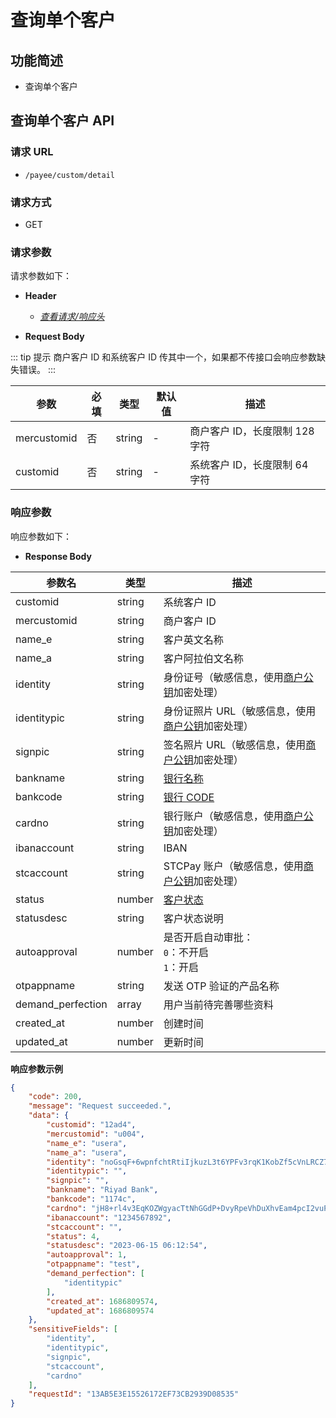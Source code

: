 # 查询单个客户

## 功能简述

- 查询单个客户

## 查询单个客户 API

### 请求 URL

- `/payee/custom/detail`

### 请求方式

- GET

### 请求参数

请求参数如下：

- **Header**

  - [_查看请求/响应头_](/zh/payoutApi/apiRule/header)

- **Request Body**

::: tip 提示
商户客户 ID 和系统客户 ID 传其中一个，如果都不传接口会响应参数缺失错误。
:::

| **参数**    | **必填** | **类型** | **默认值** | **描述**                       |
| ----------- | -------- | -------- | ---------- | ------------------------------ |
| mercustomid | 否       | string   | -          | 商户客户 ID，长度限制 128 字符 |
| customid    | 否       | string   | -          | 系统客户 ID，长度限制 64 字符  |

### 响应参数

响应参数如下：

- **Response Body**

| **参数名**        | **类型** | **描述**                                                                                             |
| ----------------- | -------- | ---------------------------------------------------------------------------------------------------- |
| customid          | string   | 系统客户 ID                                                                                          |
| mercustomid       | string   | 商户客户 ID                                                                                          |
| name_e            | string   | 客户英文名称                                                                                         |
| name_a            | string   | 客户阿拉伯文名称                                                                                     |
| identity          | string   | 身份证号（敏感信息，使用[商户公钥](/zh/payoutApi/apiRule/certificateKey#商户公-私钥)加密处理）       |
| identitypic       | string   | 身份证照片 URL（敏感信息，使用[商户公钥](/zh/payoutApi/apiRule/certificateKey#商户公-私钥)加密处理） |
| signpic           | string   | 签名照片 URL（敏感信息，使用[商户公钥](/zh/payoutApi/apiRule/certificateKey#商户公-私钥)加密处理）   |
| bankname          | string   | [银行名称](/zh/payoutApi/banks/bankList)                                                             |
| bankcode          | string   | [银行 CODE](/zh/payoutApi/banks/bankList)                                                            |
| cardno            | string   | 银行账户（敏感信息，使用[商户公钥](/zh/payoutApi/apiRule/certificateKey#商户公-私钥)加密处理）       |
| ibanaccount       | string   | IBAN                                                                                                 |
| stcaccount        | string   | STCPay 账户（敏感信息，使用[商户公钥](/zh/payoutApi/apiRule/certificateKey#商户公-私钥)加密处理）    |
| status            | number   | [客户状态](/zh/payoutApi/appendix/customStatus)                                                      |
| statusdesc        | string   | 客户状态说明                                                                                         |
| autoapproval      | number   | 是否开启自动审批：<br> `0`：不开启 <br> `1`：开启                                                    |
| otpappname        | string   | 发送 OTP 验证的产品名称                                                                              |
| demand_perfection | array    | 用户当前待完善哪些资料                                                                               |
| created_at        | number   | 创建时间                                                                                             |
| updated_at        | number   | 更新时间                                                                                             |

**响应参数示例**

```json
{
    "code": 200,
    "message": "Request succeeded.",
    "data": {
        "customid": "12ad4",
        "mercustomid": "u004",
        "name_e": "usera",
        "name_a": "usera",
        "identity": "noGsqF+6wpnfchtRtiIjkuzL3t6YPFv3rqK1KobZf5cVnLRCZ7HjxoqMHoD9b+YHasd1izzd58GPJAl5DswpI8f4PxauKBv9ba45us0PlUZAUurpc0/8FmZrx/xuDTz+rtfGBUckUBiwz0iZXdbJ46PYAPdB9Hlz27Nn7eYU9UXBiluuISBKt/1Q1aJ4nKfhjvONntmDXOUyP719hD8BIyjD3aYYK96OxwIrPCbT4nDMbA/qQdhboOVPQTdom774OWUjlVv32bU7Ck1jzmERvsMptCkveb/Qjr4b/9Z6ZKDIx0VtPPzHDtffNwRohfpEv9RiKzG4RM52Mfr3jV78Eg==",
        "identitypic": "",
        "signpic": "",
        "bankname": "Riyad Bank",
        "bankcode": "1174c",
        "cardno": "jH8+rl4v3EqKOZWgyacTtNhGGdP+DvyRpeVhDuXhvEam4pcI2vuPEUMtAaYD6LOpZ85z8sHZd344dDzTLmNuIOMs9GnvdrV0RA2kCqwHHIkgRshci1CHE/S4Ds+MBNdCcs+eeVYGHMa/PH2dZRIsYpdkGw17ldUxF8TL2gcRyNZvF/VWz3ZduuKUwFZ3eYeqLmMoAwQcslPZNcAPW28vXhiPw4DSyPc9jp1wRJWVLLVaTXYrSnx5847I0WscR++O052XSuSUPLlKsjhNVXKPW/3QPkAHifvIRxwgEb2tv9y7Clxp8GrD1K+vpojs3yhSpaUiPiVb6MEgXZq2In0rBA==",
        "ibanaccount": "1234567892",
        "stcaccount": "",
        "status": 4,
        "statusdesc": "2023-06-15 06:12:54",
        "autoapproval": 1,
        "otpappname": "test",
        "demand_perfection": [
            "identitypic"
        ],
        "created_at": 1686809574,
        "updated_at": 1686809574
    },
    "sensitiveFields": [
        "identity",
        "identitypic",
        "signpic",
        "stcaccount",
        "cardno"
    ],
    "requestId": "13AB5E3E15526172EF73CB2939D08535"
}
```